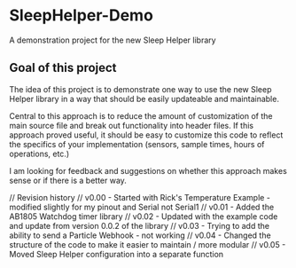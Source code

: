 # SleepHelper-Demo

A demonstration project for the new Sleep Helper library

## Goal of this project

The idea of this project is to demonstrate one way to use the new Sleep Helper library in a way that should be easily updateable and maintainable.

Central to this approach is to reduce the amount of customization of the main source file and break out functionality into header files.  If this approach proved useful, it should be easy to customize this code to reflect the specifics of your implementation (sensors, sample times, hours of operations, etc.)

I am looking for feedback and suggestions on whether this approach makes sense or if there is a better way.

// Revision history
// v0.00 - Started with Rick's Temperature Example - modified slightly for my pinout and Serial not Serial1
// v0.01 - Added the AB1805 Watchdog timer library
// v0.02 - Updated with the example code and update from version 0.0.2 of the library
// v0.03 - Trying to add the ability to send a Particle Webhook - not working
// v0.04 - Changed the structure of the code to make it easier to maintain / more modular
// v0.05 - Moved Sleep Helper configuration into a separate function

